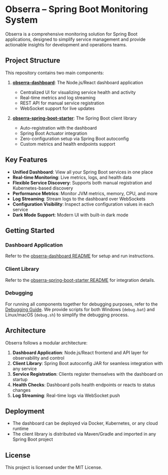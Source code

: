 # Obserra – Spring Boot Monitoring System

Obserra is a comprehensive monitoring solution for Spring Boot applications, designed to simplify service management and provide actionable insights for development and operations teams.

## Project Structure

This repository contains two main components:

1. **[obserra-dashboard](obserra-frontend)**: The Node.js/React dashboard application
   - Centralized UI for visualizing service health and activity
   - Real-time metrics and log streaming
   - REST API for manual service registration
   - WebSocket support for live updates

2. **[obserra-spring-boot-starter](./obserra-spring-boot-starter)**: The Spring Boot client library
   - Auto-registration with the dashboard
   - Spring Boot Actuator integration
   - Zero-configuration setup via Spring Boot autoconfig
   - Custom metrics and health endpoints support

## Key Features

- **Unified Dashboard**: View all your Spring Boot services in one place
- **Real-time Monitoring**: Live metrics, logs, and health data
- **Flexible Service Discovery**: Supports both manual registration and Kubernetes-based discovery
- **Performance Metrics**: Monitor JVM metrics, memory, CPU, and more
- **Log Streaming**: Stream logs to the dashboard over WebSockets
- **Configuration Visibility**: Inspect active configuration values in each service
- **Dark Mode Support**: Modern UI with built-in dark mode

## Getting Started

### Dashboard Application

Refer to the [obserra-dashboard README](obserra-frontend/README.md) for setup and run instructions.

### Client Library

Refer to the [obserra-spring-boot-starter README](./obserra-spring-boot-starter/README.md) for integration details.

### Debugging

For running all components together for debugging purposes, refer to the [Debugging Guide](./DEBUG.md). 
We provide scripts for both Windows (`debug.bat`) and Linux/macOS (`debug.sh`) to simplify the debugging process.

## Architecture

Obserra follows a modular architecture:

1. **Dashboard Application**: Node.js/React frontend and API layer for observability and control
2. **Client Library**: Spring Boot autoconfig JAR for seamless integration with any service
3. **Service Registration**: Clients register themselves with the dashboard on startup
4. **Health Checks**: Dashboard polls health endpoints or reacts to status changes
5. **Log Streaming**: Real-time logs via WebSocket push

## Deployment

- The dashboard can be deployed via Docker, Kubernetes, or any cloud runtime
- The client library is distributed via Maven/Gradle and imported in any Spring Boot project

## License

This project is licensed under the MIT License.
